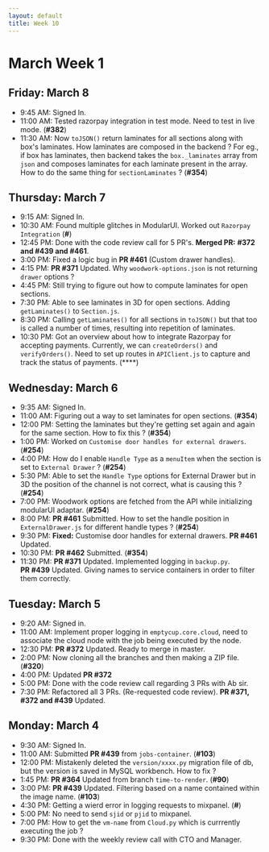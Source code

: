 ```yaml
---
layout: default
title: Week 10
---
```


# **March Week 1**
## **Friday: March 8**
- 9:45  AM: Signed In.
- 11:00 AM: Tested razorpay integration in test mode. Need to test in live mode. (**#382**)
- 11:30 AM: Now `toJSON()` return laminates for all sections along with box's laminates. How laminates are composed in the backend ? For eg., if box has laminates, then backend takes the `box._laminates` array from `json` and composes laminates for each laminate present in the array. How to do the same thing for `sectionLaminates` ? (**#354**) 

## **Thursday: March 7**
- 9:15  AM: Signed In.
- 10:30 AM: Found multiple glitches in ModularUI. Worked out `Razorpay Integration` (**#**)
- 12:45 PM: Done with the code review call for 5 PR's. **Merged PR:** **#372 and #439 and #461**.
- 3:00  PM: Fixed a logic bug in **PR #461** (Custom drawer handles).
- 4:15  PM: **PR #371** Updated. Why `woodwork-options.json` is not returning `drawer` options ?
- 4:45  PM: Still trying to figure out how to compute laminates for open sections.
- 7:30  PM: Able to see laminates in 3D for open sections. Adding `getLaminates()` to `Section.js`.
- 8:30  PM: Calling `getLaminates()` for all sections in `toJSON()` but that too is called a number of times, resulting into repetition of laminates.
- 10:30 PM: Got an overview about how to integrate Razorpay for accepting payments. Currently, we can `createOrders()` and `verifyOrders()`. Need to set up routes in `APIClient.js` to capture and track the status of payments. (****)

## **Wednesday: March 6**
- 9:35  AM: Signed In.
- 11:00 AM: Figuring out a way to set laminates for open sections. (**#354**)
- 12:00 PM: Setting the laminates but they're getting set again and again for the same section. How to fix this ? (**#354**)
- 1:00  PM: Worked on `Customise door handles for external drawers`. (**#254**)
- 4:00  PM: How do I enable `Handle Type` as a `menuItem` when the section is set to `External Drawer` ? (**#254**)
- 5:30  PM: Able to set the `Handle Type` options for External Drawer but in 3D the position of the channel is not correct, what is causing this ? (**#254**)
- 7:00  PM: Woodwork options are fetched from the API while initializing modularUI adaptar. (**#254**)
- 8:00  PM: **PR #461** Submitted. How to set the handle position in `ExternalDrawer.js` for different handle types ? (**#254**)
- 9:30  PM: **Fixed:** Customise door handles for external drawers. **PR #461** Updated.
- 10:30 PM: **PR #462** Submitted. (**#354**)
- 11:30 PM: **PR #371** Updated. Implemented logging in `backup.py`. <br> **PR #439** Updated. Giving names to service containers in order to filter them correctly.

## **Tuesday: March 5**
- 9:20  AM: Signed in.
- 11:00 AM: Implement proper logging in `emptycup.core.cloud`, need to associate the cloud node with the job being executed by the node.
- 12:30 PM: **PR #372** Updated. Ready to merge in master.
- 2:00  PM: Now cloning all the branches and then making a ZIP file. (**#320**)
- 4:00  PM: Updated **PR #372**
- 5:00  PM: Done with the code review call regarding 3 PRs with Ab sir.
- 7:30  PM: Refactored all 3 PRs. (Re-requested code review). **PR #371, #372 and #439** Updated.

## **Monday: March 4**
- 9:30  AM: Signed In.
- 11:00 AM: Submitted **PR #439** from `jobs-container`. (**#103**)
- 12:00 PM: Mistakenly deleted the `version/xxxx.py` migration file of db, but the version is saved in MySQL workbench. How to fix ?
- 1:45  PM: **PR #364** Updated from branch `time-to-render`. (**#90**)
- 3:00  PM: **PR #439** Updated. Filtering based on a name contained within the image name. (**#103**)
- 4:30  PM: Getting a wierd error in logging requests to mixpanel. (**#**)
- 5:00  PM: No need to send `sjid` or `pjid` to mixpanel.
- 7:00  PM: How to get the `vm-name` from `Cloud.py` which is currrently executing the job ?
- 9:30  PM: Done with the weekly review call with CTO and Manager.
